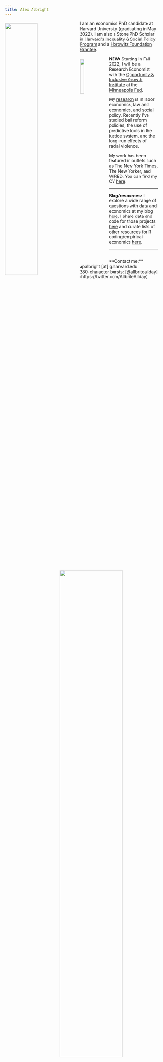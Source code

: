 ```yaml
---
title: Alex Albright
---
```


<img src="/./about_files/headshots/alex-albright-headshot.png" style="float: left; margin-right: 15px; margin-top: 8px" alt="" width="46%" height="46%" /> 

I am an economics PhD candidate at Harvard University (graduating in May 2022). I am also a Stone PhD Scholar in [Harvard's Inequality & Social Policy Program](https://inequality.hks.harvard.edu/) and a [Horowitz Foundation Grantee](https://www.horowitz-foundation.org/). 

<img src="/./about_files/oigi-logo.png" style="float: left; margin-right: 10px; margin-top: 10px" alt="" width="17%" height="17%" /> 

**NEW:** Starting in Fall 2022, I will be a Research Economist with the [Opportunity & Inclusive Growth Institute](https://www.minneapolisfed.org/institute) at the [Minneapolis Fed](https://www.minneapolisfed.org/).

My [research](https://thelittledataset.com/research/) is in labor economics, law and economics, and social policy. Recently I've studied bail reform policies, the use of predictive tools in the justice system, and the long-run effects of racial violence. 

My work has been featured in outlets such as The New York Times, The New Yorker, and WIRED. You can find my CV [here](https://thelittledataset.com/about_files/alex_albright_harvard_cv.pdf).

---

**Blog/resources:** I explore a wide range of questions with data and economics at my blog [here](https://thelittledataset.com/). I share data and code for those projects [here](https://thelittledataset.com/my-resources/) and curate lists of other resources for R coding/empirical economics [here](https://thelittledataset.com/other-resources/). 

---

<img src="/./about_files/graphs/dd-stack.png" style="float: right; margin-right: 1px; margin-top: 1px" alt="" width="64%" height="64%" /> 
<br>
**Contact me:** <br>
apalbright [at] g.harvard.edu <br>
280-character bursts: [@allbriteallday](https://twitter.com/AllbriteAllday) 
<br>
<br>